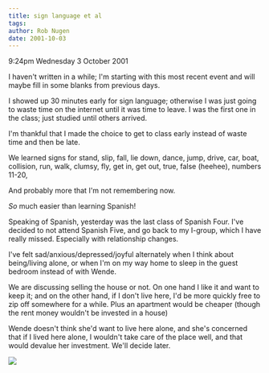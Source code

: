 ```yaml
---
title: sign language et al
tags: 
author: Rob Nugen
date: 2001-10-03
---
```


<p class=date>9:24pm Wednesday 3 October 2001</p>

<p>I haven't written in a while; I'm starting with
this most recent event and will maybe fill in some
blanks from previous days.</p>

<p>I showed up 30 minutes early for sign language;
otherwise I was just going to waste time on the
internet until it was time to leave.  I was the first
one in the class; just studied until others
arrived.</p>

<p>I'm thankful that I made the choice to get to class
early instead of waste time and then be late.</p>

<p>We learned signs for stand, slip, fall, lie down,
dance, jump, drive, car, boat, collision, run, walk,
clumsy, fly, get in, get out, true, false (heehee),
numbers 11-20,</p>

<p>And probably more that I'm not remembering now.</p>

<p><em>So</em> much easier than learning Spanish!</p>

<p>Speaking of Spanish, yesterday was the last class
of Spanish Four.  I've decided to not attend Spanish
Five, and go back to my I-group, which I have really
missed.  Especially with relationship changes.</p>

<p>I've felt sad/anxious/depressed/joyful alternately
when I think about being/living alone, or when I'm on
my way home to sleep in the guest bedroom instead of
with Wende.</p>

<p>We are discussing selling the house or not.  On one
hand I like it and want to keep it; and on the other
hand, if I don't live here, I'd be more quickly free
to zip off somewhere for a while.  Plus an apartment
would be cheaper (though the rent money wouldn't be
invested in a house)</p>

<p>Wende doesn't think she'd want to live here alone,
and she's concerned that if I lived here alone, I
wouldn't take care of the place well, and that would
devalue her investment.  We'll decide later.</p>

<p><img src="/images/rob/wL-ROB.gif"/></p>

